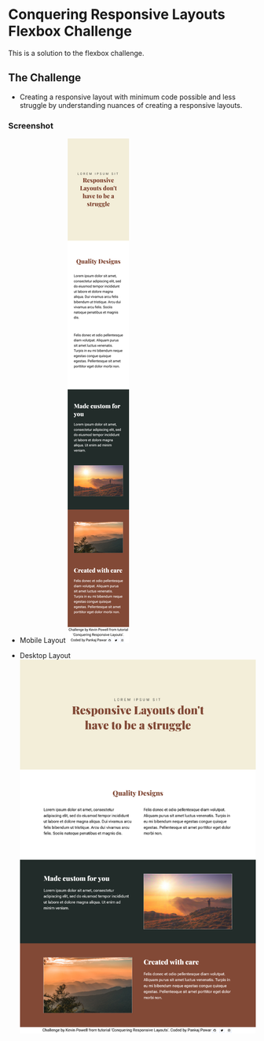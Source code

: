 # Conquering Responsive Layouts Flexbox Challenge

This is a solution to the flexbox challenge.

## The Challenge

- Creating a responsive layout with minimum code possible and less struggle by understanding nuances of creating a responsive layouts.

### Screenshot
- Mobile Layout
![](./img/Flexbox-Challenge-4-Mobile-Layout.png)

- Desktop Layout
![](./img/Flexbox-Challenge-4-Desktop-Layout.png)
